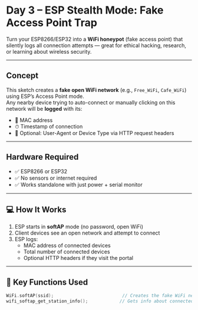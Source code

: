 #  Day 3 – ESP Stealth Mode: Fake Access Point Trap

Turn your ESP8266/ESP32 into a **WiFi honeypot** (fake access point) that silently logs all connection attempts — great for ethical hacking, research, or learning about wireless security.

---

##  Concept

This sketch creates a **fake open WiFi network** (e.g., `Free_WiFi`, `Cafe_WiFi`) using ESP’s Access Point mode.  
Any nearby device trying to auto-connect or manually clicking on this network will be **logged** with its:

- 📡 MAC address
- ⏱ Timestamp of connection
- 📱 Optional: User-Agent or Device Type via HTTP request headers

---

##  Hardware Required

- ✅ ESP8266 or ESP32
- ✅ No sensors or internet required
- ✅ Works standalone with just power + serial monitor

---


## 💻 How It Works

1. ESP starts in **softAP** mode (no password, open WiFi)
2. Client devices see an open network and attempt to connect
3. ESP logs:
   - MAC address of connected devices
   - Total number of connected devices
   - Optional HTTP headers if they visit the portal

---

## 🔩 Key Functions Used

```cpp
WiFi.softAP(ssid);                          // Creates the fake WiFi network
wifi_softap_get_station_info();            // Gets info about connected stations
```

